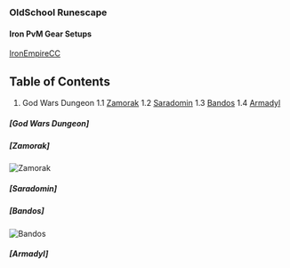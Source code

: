 ### OldSchool Runescape
#### Iron PvM Gear Setups
[IronEmpireCC](https://discord.com/invite/ironempire)

## Table of Contents

1. God Wars Dungeon
1.1 [Zamorak](#zamorak)
1.2 [Saradomin](#saradomin)
1.3 [Bandos](#bandos)
1.4 [Armadyl](#armadyl)
       
#####  [God Wars Dungeon]
#####  [Zamorak]
![Zamorak](https://i.imgur.com/KMdFBA3.png)
#####  [Saradomin]
#####  [Bandos]
![Bandos](https://i.imgur.com/13Ybpsi.png)
#####  [Armadyl]

